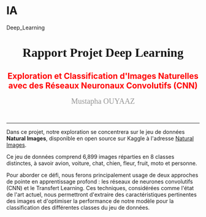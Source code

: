 # IA
Deep_Learning
# <center style="font-family: consolas; font-size: 32px; font-weight: bold;">  Rapport Projet Deep Learning  </center>
## <center style="color:red"> Exploration et Classification d'Images Naturelles avec des Réseaux Neuronaux Convolutifs (CNN) </center>
<p><center style="color:#949494; font-family: consolas; font-size: 20px;">    Mustapha OUYAAZ </center></p>
​

***

Dans ce projet, notre exploration se concentrera sur le jeu de données **Natural Images**, disponible en open source sur Kaggle à l'adresse [Natural Images](https://www.kaggle.com/datasets/prasunroy/natural-images). 

Ce jeu de données comprend 6,899 images réparties en 8 classes distinctes, à savoir avion, voiture, chat, chien, fleur, fruit, moto et personne.

Pour aborder ce défi, nous ferons principalement usage de deux approches de pointe en apprentissage profond : les réseaux de neurones convolutifs (CNN) et le Transfert Learning. Ces techniques, considérées comme l'état de l'art actuel, nous permettront d'extraire des caractéristiques pertinentes des images et d'optimiser la performance de notre modèle pour la classification des différentes classes du jeu de données.
